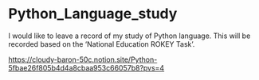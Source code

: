 # Python_Language_study
I would like to leave a record of my study of Python language. 
This will be recorded based on the ‘National Education ROKEY Task’.


https://cloudy-baron-50c.notion.site/Python-5fbae26f805b4d4a8cbaa953c66057b8?pvs=4

